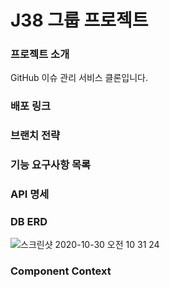 # J38 그룹 프로젝트

### 프로젝트 소개  
  GitHub 이슈 관리 서비스 클론입니다.
  
### 배포 링크
  
### 브랜치 전략
  

### 기능 요구사항 목록
  

### API 명세

### DB ERD
![스크린샷 2020-10-30 오전 10 31 24](https://user-images.githubusercontent.com/48055710/97649729-657ee480-1a9b-11eb-8e87-87bd94970309.png)
### Component Context

